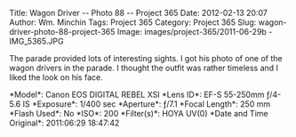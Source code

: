 Title: Wagon Driver -- Photo 88 -- Project 365
Date: 2012-02-13 20:07
Author: Wm. Minchin
Tags: Project 365
Category: Project 365
Slug: wagon-driver-photo-88-project-365
Image: images/project-365/2011-06-29b - IMG_5365.JPG

The parade provided lots of interesting sights. I got his photo of one of the
wagon drivers in the parade. I thought the outfit was rather timeless and I
liked the look on his face.

<div markdown=1 class="photo-infobox">
*Model*: Canon EOS DIGITAL REBEL XSI  
*Lens ID*: EF-S 55-250mm ƒ/4-5.6 IS  
*Exposure*: 1/400 sec  
*Aperture*: ƒ/7.1  
*Focal Length*: 250 mm  
*Flash Used*: No  
*ISO*: 200  
*Filter(s)*: HOYA UV(0)  
*Date and Time Original*: 2011:06:29 18:47:42
</div>
